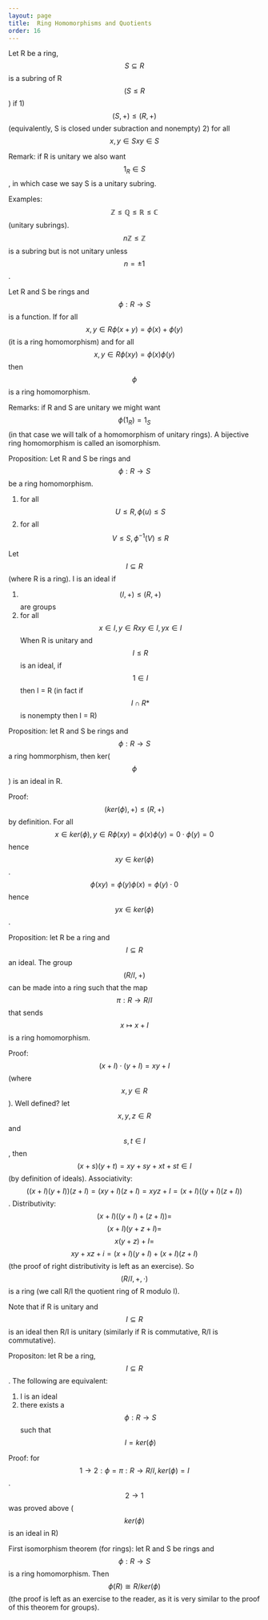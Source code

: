 ```yaml
---
layout: page
title:  Ring Homomorphisms and Quotients
order: 16
---
```


Let R be a ring, $$S \subseteq R$$ is a subring of R $$(S \leq R$$) if 1) $$(S, +) \leq (R, +)$$ (equivalently, S is closed under subraction and nonempty)
2) for all $$x, y \in S xy \in S$$

Remark: if R is unitary we also want $$1_R \in S$$, in which case we say S is a unitary subring.

Examples: $$\mathbb{Z} \leq \mathbb{Q} \leq \mathbb{R} \leq \mathbb{C}$$ (unitary subrings).
$$n\mathbb{Z} \leq \mathbb{Z}$$ is a subring but is not unitary unless $$n = \pm 1$$.

Let R and S be rings and $$\phi : R \rightarrow S$$ is a function. If for all $$x, y \in R \phi(x+y) = \phi(x) + \phi(y)$$ (it is a ring homomorphism) and for all $$x, y \in R \phi(xy) = \phi(x)\phi(y)$$ then $$\phi$$ is a ring homomorphism.

Remarks: if R and S are unitary we might want $$\phi(1_R) = 1_S$$ (in that case we will talk of a homomorphism of unitary rings). A bijective ring homomorphism is called an isomorphism.

Proposition: Let R and S be rings and $$\phi: R \rightarrow S$$ be a ring homomorphism.
1) for all $$U \leq R, \phi(u) \leq S$$
2) for all $$V \leq S, \phi^{-1}(V) \leq R$$

Let $$I \subseteq R$$ (where R is a ring). I is an ideal if
1) $$(I, +) \leq (R, +)$$ are groups
2) for all $$x \in I, y \in R xy \in I, yx \in I$$
When R is unitary and $$I \leq R$$ is an ideal, if $$1 \in I$$ then I = R (in fact if $$I \cap R*$$ is nonempty then I = R)

Proposition: let R and S be rings and $$\phi : R \rightarrow S$$ a ring hommorphism, then ker($$\phi$$) is an ideal in R.

Proof: $$(ker(\phi), +) \leq (R,+)$$ by definition.
For all $$x \in ker(\phi), y \in R \phi(xy) = \phi(x)\phi(y) = 0 \cdot \phi(y) = 0$$ hence $$xy \in ker(\phi)$$. $$\phi(xy) = \phi(y)\phi(x) = \phi(y)\cdot 0$$ hence $$yx \in ker(\phi)$$.

Proposition: let R be a ring and $$I \subseteq R$$ an ideal. The group $$(R/I, +)$$ can be made into a ring such that the map $$\pi : R \rightarrow R/I$$ that sends $$x \mapsto x+I$$ is a ring homomorphism.

Proof: $$(x+I) \cdot (y+I) = xy + I$$ (where $$x,y \in R$$). Well defined? let $$x, y, z \in R$$ and $$s, t \in I$$, then $$(x+s)(y+t) = xy + sy + xt + st \in I$$ (by definition of ideals).
Associativity: $$((x+I)(y+I))(z+I) = (xy+I)(z+I) = xyz+I = (x+I)((y+I)(z+I))$$ .
Distributivity: $$(x+I)((y+I)+(z+I)) = $$ $$(x+I)(y+z+I) = $$ $$x(y+z)+I = $$ $$xy+xz+i = (x+I)(y+I)+(x+I)(z+I)$$ (the proof of right distributivity is left as an exercise).
So $$(R/I, +, \cdot)$$ is a ring (we call R/I the quotient ring of R modulo I).

Note that if R is unitary and $$I \subseteq R$$ is an ideal then R/I is unitary (similarly if R is commutative, R/I is commutative).

Propositon: let R be a ring, $$I \subseteq R$$. The following are equivalent:
1) I is an ideal
2) there exists a $$\phi: R \rightarrow S$$ such that $$I = ker(\phi)$$

Proof: for $$ 1 \rightarrow 2: \phi = \pi: R \rightarrow R/I, ker(\phi) = I$$.
$$2 \rightarrow 1$$ was proved above ($$ker(\phi)$$ is an ideal in R)

First isomorphism theorem (for rings): let R and S be rings and $$\phi : R \rightarrow S$$ is a ring homomorphism. Then $$\phi(R) \cong R/ker(\phi)$$ (the proof is left as an exercise to the reader, as it is very similar to the proof of this theorem for groups).
